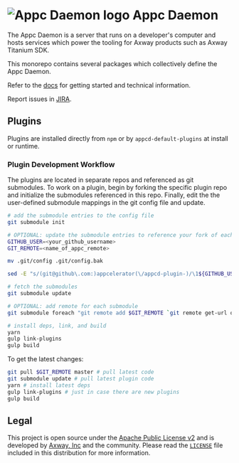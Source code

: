 # ![Appc Daemon logo](docs/images/appc-daemon.png) Appc Daemon

The Appc Daemon is a server that runs on a developer's computer and hosts services which power the
tooling for Axway products such as Axway Titanium SDK.

This monorepo contains several packages which collectively define the Appc Daemon.

Refer to the [docs](docs/) for getting started and technical information.

Report issues in [JIRA](https://jira.appcelerator.org/projects/DAEMON/issues).

## Plugins

Plugins are installed directly from `npm` or by `appcd-default-plugins` at install or runtime.

### Plugin Development Workflow

The plugins are located in separate repos and referenced as git submodules. To work on a plugin,
begin by forking the specific plugin repo and initialize the submodules referenced in this repo.
Finally, edit the the user-defined submodule mappings in the git config file and update.

```sh
# add the submodule entries to the config file
git submodule init

# OPTIONAL: update the submodule entries to reference your fork of each
GITHUB_USER=<your_github_username>
GIT_REMOTE=<name_of_appc_remote>

mv .git/config .git/config.bak

sed -E "s/(git@github\.com:)appcelerator(\/appcd-plugin-)/\1${GITHUB_USER}\2/" .git/config.bak > .git/config

# fetch the submodules
git submodule update

# OPTIONAL: add remote for each submodule
git submodule foreach "git remote add $GIT_REMOTE `git remote get-url origin | sed -E s/$GITHUB_USER/appcelerator/`"

# install deps, link, and build
yarn
gulp link-plugins
gulp build
```

To get the latest changes:

```sh
git pull $GIT_REMOTE master # pull latest code
git submodule update # pull latest plugin code
yarn # install latest deps
gulp link-plugins # just in case there are new plugins
gulp build
```

## Legal

This project is open source under the [Apache Public License v2][1] and is developed by
[Axway, Inc](http://www.axway.com/) and the community. Please read the [`LICENSE`][1] file included
in this distribution for more information.

[1]: https://github.com/appcelerator/appc-daemon/blob/master/LICENSE
